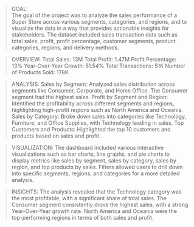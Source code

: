 >  GOAL:  
The goal of the project was to analyze the sales performance of a Super Store across various segments, 
categories, and regions, and to visualize the data in a way that provides actionable insights for stakeholders.
>  The dataset included sales transaction data such as total sales, profit, profit percentage, 
customer segments, product categories, regions, and delivery methods.

>  OVERVIEW:
Total Sales: 13M
Total Profit: 1.47M
Profit Percentage: 13%
Year-Over-Year Growth: 51.54%
Total Transactions: 51K
Number of Products Sold: 178K

>  ANALYSIS:
Sales by Segment: Analyzed sales distribution across segments like Consumer, Corporate, and Home Office. The Consumer segment had the highest sales.
Profit by Segment and Region: Identified the profitability across different segments and regions, highlighting high-profit regions such as North America and Oceania.
Sales by Category: Broke down sales into categories like Technology, Furniture, and Office Supplies, with Technology leading in sales.
Top Customers and Products: Highlighted the top 10 customers and products based on sales and profit.

>  VISUALIZATION:
The dashboard included various interactive visualizations such as bar charts, line graphs, and pie charts to display metrics like sales by segment,
sales by category, sales by region, and top products by sales.
Filters allowed users to drill down into specific segments, regions, and categories for a more detailed analysis.

>  INSIGHTS:
The analysis revealed that the Technology category was the most profitable, with a significant share of total sales.
The Consumer segment consistently drove the highest sales, with a strong Year-Over-Year growth rate.
North America and Oceania were the top-performing regions in terms of both sales and profit.

